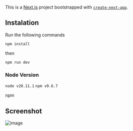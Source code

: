 This is a [Next.js](https://nextjs.org/) project bootstrapped with [`create-next-app`](https://github.com/vercel/next.js/tree/canary/packages/create-next-app).

## Instalation

Run the following commands

`npm install`

then

`npm run dev`

### Node Version
`node v20.11.1`
`npm v9.6.7`

npm
## Screenshot

![image](https://github.com/fellowstack/next-mui-theme-provider/assets/59173757/4de54db4-b84e-4b1d-97f4-067469726a3e)
